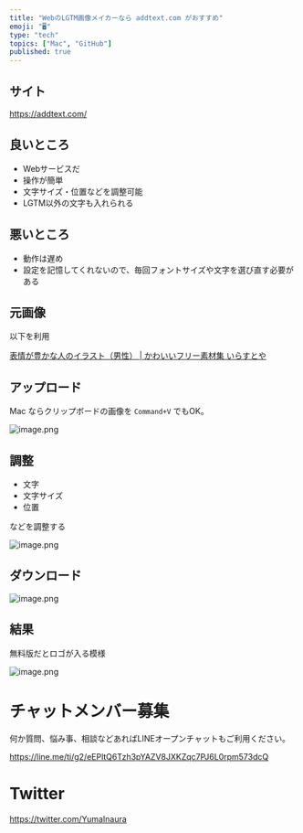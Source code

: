 ```yaml
---
title: "WebのLGTM画像メイカーなら addtext.com がおすすめ"
emoji: "🖥"
type: "tech"
topics: ["Mac", "GitHub"]
published: true
---
```


## サイト

https://addtext.com/

## 良いところ

- Webサービスだ
- 操作が簡単
- 文字サイズ・位置などを調整可能
- LGTM以外の文字も入れられる

## 悪いところ

- 動作は遅め
- 設定を記憶してくれないので、毎回フォントサイズや文字を選び直す必要がある


## 元画像

以下を利用

[表情が豊かな人のイラスト（男性） | かわいいフリー素材集 いらすとや](https://www.irasutoya.com/2016/11/blog-post_751.html) 

## アップロード

Mac ならクリップボードの画像を `Command+V` でもOK。

![image.png](https://qiita-image-store.s3.amazonaws.com/0/89618/5eb35ebb-a0b7-7733-2522-337f8384fc02.png)

## 調整

- 文字
- 文字サイズ
- 位置

などを調整する

![image.png](https://qiita-image-store.s3.amazonaws.com/0/89618/1a146512-7067-b983-7072-d152b5f2fb1a.png)

## ダウンロード


![image.png](https://qiita-image-store.s3.amazonaws.com/0/89618/2150b2e3-c1ca-2581-ba26-2c48c54dff9c.png)

## 結果

無料版だとロゴが入る模様

![image.png](https://qiita-image-store.s3.amazonaws.com/0/89618/685dcdf6-e68c-6061-a289-63d23b62570b.png)








<!-- Update From Qiita API -->

# チャットメンバー募集


何か質問、悩み事、相談などあればLINEオープンチャットもご利用ください。

https://line.me/ti/g2/eEPltQ6Tzh3pYAZV8JXKZqc7PJ6L0rpm573dcQ





# Twitter


https://twitter.com/YumaInaura


<!-- Update From Qiita API -->


